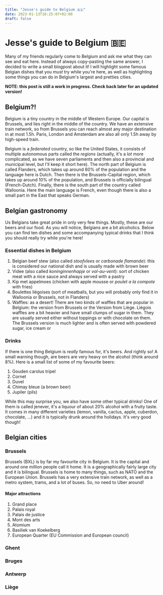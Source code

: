 ```yaml
---
title: "Jesse's guide to Belgium 🇧🇪"
date: 2023-01-13T16:25:07+02:00
draft: false
---
```



# Jesse's guide to Belgium :belgium:
Many of my friends regularly come to Belgium and ask me what they can see and eat here. Instead of always copy-pasting the same answer, I decided to write a small blogpost about it! I will highlight some famous Belgian dishes that you *must* try while you're here, as well as highlighting some things you can do in Belgium's largest and pretties cities.

**NOTE: this post is still a work in progress. Check back later for an updated version!**

## Belgium?!
Belgium is a tiny country in the middle of Western Europe. Our capital is Brussels, and lies right in the middle of the country. We have an extensive train network, so from Brussels you can reach almost any major destination in at most 1.5h. Paris, London and Amsterdam are also all only 1.5h away by high-speed train. 

Belgium is a *federated* country, so like the United States, it consists of multiple autonomous parts called the *regions* (actually, it's a *lot* more complicated, as we have seven parliaments and then also a provincial and municipal level, but I'll keep it short here). The north part of Belgium is called Flanders, which takes up around 60% of the population and the language here is Dutch. Then there is the Brussels-Capital region, which takes up around 10% of the population, and Brussels is officially bilingual (French-Dutch). Finally, there is the south part of the country called Walloonia. Here the main language is French, even though there is also a small part in the East that speaks German. 


## Belgian gastronomy
Us Belgians take great pride in only very few things. Mostly, these are our beers and our food. As you will notice, Belgians are a bit alcoholics. Below you can find ten dishes and some accompanying typical drinks that I think you should really try while you're here!

### Essential dishes in Belgium
1. Belgian beef stew (also called *stoofvlees* or *carbonade flamande*): this is considered our national dish and is usually made with brown beer
2. Videe (also called *koninginnenhapje* or *vol-au-vent*): sort of chicken meat with a nice sauce and always served with a pastry
3. Kip met appelmoes (chicken with apple mousse or *poulet a la compote* with fries)
4. Boulettes liègoises (sort of meatballs, but you will probably only find it in Walloonia or Brussels, not in Flanders)
5. Waffles: as a desert! There are two kinds of waffles that are popular in Belgium: the version from Brussels or the Version from Liège. Liègois waffles are a bit heavier and have small clumps of sugar in them. They are usually served either without toppings or with chocolate on them. The Brussels version is much lighter and is often served with powdered sugar, ice cream or 

### Drinks
If there is one thing Belgium is *really* famous for, it's beers. And rightly so! A small warning though, are beers are very heavy on the alcohol (think around 8%). Here is a small list of some of my favourite beers:

1. Gouden carolus tripel
2. Cornet
3. Duvel
4. Chimay bleue (a brown beer)
5. Jupiler (pils)


While this may surprise you, we also have some other typical drinks! One of them is called jenever, it's a liquour of about 20% alcohol with a fruity taste. It comes in many different varieties (lemon, vanilla, cactus, apple, cuberdon, chocolate, ...) and it is typically drunk around the holidays. It's very good though!

## Belgian cities

### Brussels
Brussels (BXL) is by far my favourite city in Belgium. It is the capital and around one million people call it home. It is a geographically fairly large city and it is bilingual. Brussels is home to many things, such as NATO and the European Union. Brussels has a very extensive train network, as well as a metro system, trams, and a lot of buses. So, no need to Uber around! 

#### Major attractions
1. Grand place
2. Palais royal
3. Palais de justice
4. Mont des arts
5. Atomium
6. Basiliek van Koekelberg
7. European Quarter (EU Commission and European council)

### Ghent

### Bruges

### Antwerp

### Liège
